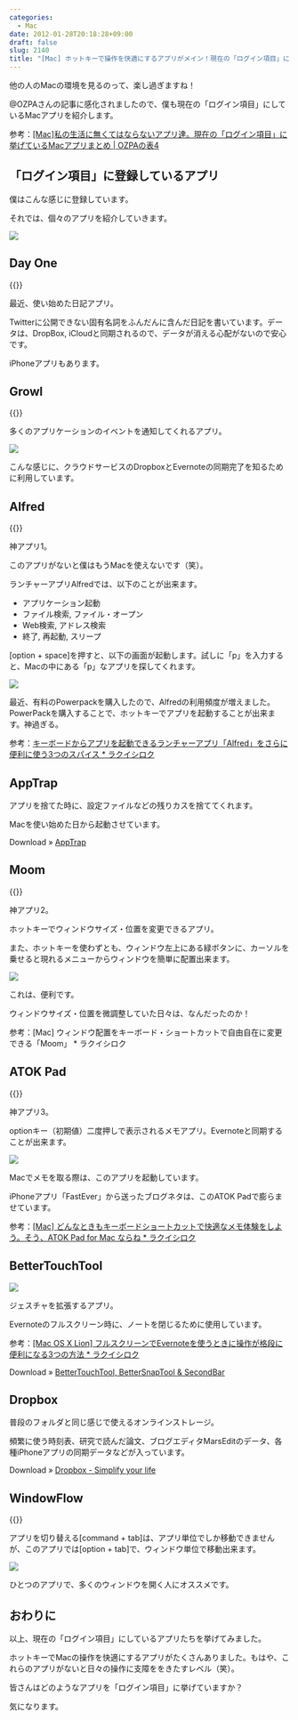 ```yaml
---
categories:
  - Mac
date: 2012-01-28T20:18:28+09:00
draft: false
slug: 2140
title: "[Mac] ホットキーで操作を快適にするアプリがメイン！現在の「ログイン項目」に挙げているMacアプリまとめ"
---
```


他の人のMacの環境を見るのって、楽し過ぎますね！

@OZPAさんの記事に感化されましたので、僕も現在の「ログイン項目」にしているMacアプリを紹介します。

参考：[[Mac]私の生活に無くてはならないアプリ達。現在の「ログイン項目」に挙げているMacアプリまとめ | OZPAの表4](http://ozpa-h4.com/2012/01/27/mac_app_login_koumoku/)

## 「ログイン項目」に登録しているアプリ

僕はこんな感じに登録しています。

それでは、個々のアプリを紹介していきます。

![](/images/2012/01/2140_1.png)

## Day One

{{<app id="422304217" title="Day One 1.5（￥850）" src="http://a1.mzstatic.com/us/r1000/081/Purple/70/f7/ba/mzi.ysrhoxbe.100x100-75.png">}}

最近、使い始めた日記アプリ。

Twitterに公開できない固有名詞をふんだんに含んだ日記を書いています。データは、DropBox, iCloudと同期されるので、データが消える心配がないので安心です。

iPhoneアプリもあります。

## Growl

{{<app id="467939042" title="Growl 1.3.3（￥170）" src="http://a5.mzstatic.com/us/r1000/076/Purple/cc/54/85/mzi.dpcteksg.100x100-75.png">}}

多くのアプリケーションのイベントを通知してくれるアプリ。

![](/images/2012/01/2140_2.png)

こんな感じに、クラウドサービスのDropboxとEvernoteの同期完了を知るために利用しています。

## Alfred

{{<app id="405843582" title="Alfred 1.0（無料）" src="http://a3.mzstatic.com/us/r1000/097/Purple/e1/d8/82/mzi.njcalvnn.100x100-75.png">}}

神アプリ1。

このアプリがないと僕はもうMacを使えないです（笑）。

ランチャーアプリAlfredでは、以下のことが出来ます。

* アプリケーション起動
* ファイル検索, ファイル・オープン
* Web検索, アドレス検索
* 終了, 再起動, スリープ

[option + space]を押すと、以下の画面が起動します。試しに「p」を入力すると、Macの中にある「p」なアプリを探してくれます。

![](/images/2011/11/2140_3.png)

最近、有料のPowerpackを購入したので、Alfredの利用頻度が増えました。PowerPackを購入することで、ホットキーでアプリを起動することが出来ます。神過ぎる。

参考：[キーボードからアプリを起動できるランチャーアプリ「Alfred」をさらに便利に使う3つのスパイス * ラクイシロク](http://rakuishi.com/mac/345/)

## AppTrap

アプリを捨てた時に、設定ファイルなどの残りカスを捨ててくれます。

Macを使い始めた日から起動させています。

Download » [AppTrap](http://onnati.net/apptrap/)

## Moom

{{<app id="419330170" title="Moom 2.3.3（￥450）" src="http://a4.mzstatic.com/us/r1000/102/Purple/93/48/06/mzi.gwkxrprp.100x100-75.png">}}

神アプリ2。

ホットキーでウィンドウサイズ・位置を変更できるアプリ。

また、ホットキーを使わずとも、ウィンドウ左上にある緑ボタンに、カーソルを乗せると現れるメニューからウィンドウを簡単に配置出来ます。

![](/images/2011/11/2140_4.jpg)

これは、便利です。

ウィンドウサイズ・位置を微調整していた日々は、なんだったのか！

参考：[Mac] ウィンドウ配置をキーボード・ショートカットで自由自在に変更できる「Moom」 * ラクイシロク

## ATOK Pad

{{<app id="460883588" title="ATOK Pad 2.0.0（無料）" src="http://a4.mzstatic.com/us/r1000/099/Purple/6c/ae/8b/mzi.oauvlpvw.100x100-75.png">}}

神アプリ3。

optionキー（初期値）二度押しで表示されるメモアプリ。Evernoteと同期することが出来ます。

![](/images/2012/01/2140_5.png)

Macでメモを取る際は、このアプリを起動しています。

iPhoneアプリ「FastEver」から送ったブログネタは、このATOK Padで膨らませています。

参考：[[Mac] どんなときもキーボードショートカットで快適なメモ体験をしよう。そう、ATOK Pad for Mac ならね * ラクイシロク](http://rakuishi.com/mac/704/)

## BetterTouchTool

![](/images/2011/11/2140_6.jpg)

ジェスチャを拡張するアプリ。

Evernoteのフルスクリーン時に、ノートを閉じるために使用しています。

参考：[[Mac OS X Lion] フルスクリーンでEvernoteを使うときに操作が格段に便利になる3つの方法 * ラクイシロク](http://rakuishi.com/mac/1348/)

Download » [BetterTouchTool, BetterSnapTool & SecondBar](http://blog.boastr.net/?page_id=1722)

## Dropbox

普段のフォルダと同じ感じで使えるオンラインストレージ。

頻繁に使う時刻表、研究で読んだ論文、ブログエディタMarsEditのデータ、各種iPhoneアプリの同期データなどが入っています。

Download » [Dropbox - Simplify your life](http://www.dropbox.com/)

## WindowFlow

{{<app id="414445104" title="WindowFlow 1.3.0（無料）" src="http://a1.mzstatic.com/us/r1000/015/Purple/ea/86/1b/mzi.qhuvutvw.100x100-75.png">}}

アプリを切り替える[command + tab]は、アプリ単位でしか移動できませんが、このアプリでは[option + tab]で、ウィンドウ単位で移動出来ます。

![](/images/2011/11/2140_7.png)

ひとつのアプリで、多くのウィンドウを開く人にオススメです。

## おわりに

以上、現在の「ログイン項目」にしているアプリたちを挙げてみました。

ホットキーでMacの操作を快適にするアプリがたくさんありました。もはや、これらのアプリがないと日々の操作に支障ををきたすレベル（笑）。

皆さんはどのようなアプリを「ログイン項目」に挙げていますか？

気になります。
